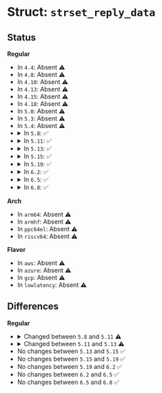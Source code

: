 # Struct: <code>strset_reply_data</code>

## Status
<b>Regular</b>
<ul>
<li>
In <code>4.4</code>: Absent ⚠️
</li>
<li>
In <code>4.8</code>: Absent ⚠️
</li>
<li>
In <code>4.10</code>: Absent ⚠️
</li>
<li>
In <code>4.13</code>: Absent ⚠️
</li>
<li>
In <code>4.15</code>: Absent ⚠️
</li>
<li>
In <code>4.18</code>: Absent ⚠️
</li>
<li>
In <code>5.0</code>: Absent ⚠️
</li>
<li>
In <code>5.3</code>: Absent ⚠️
</li>
<li>
In <code>5.4</code>: Absent ⚠️
</li>
<li>
<details>
<summary>In <code>5.8</code>: ✅</summary>

```c
struct strset_reply_data {
    struct ethnl_reply_data base;
    struct strset_info sets[15];
};
```
</details>
</li>
<li>
<details>
<summary>In <code>5.11</code>: ✅</summary>

```c
struct strset_reply_data {
    struct ethnl_reply_data base;
    struct strset_info sets[16];
};
```
</details>
</li>
<li>
<details>
<summary>In <code>5.13</code>: ✅</summary>

```c
struct strset_reply_data {
    struct ethnl_reply_data base;
    struct strset_info sets[21];
};
```
</details>
</li>
<li>
<details>
<summary>In <code>5.15</code>: ✅</summary>

```c
struct strset_reply_data {
    struct ethnl_reply_data base;
    struct strset_info sets[21];
};
```
</details>
</li>
<li>
<details>
<summary>In <code>5.19</code>: ✅</summary>

```c
struct strset_reply_data {
    struct ethnl_reply_data base;
    struct strset_info sets[21];
};
```
</details>
</li>
<li>
<details>
<summary>In <code>6.2</code>: ✅</summary>

```c
struct strset_reply_data {
    struct ethnl_reply_data base;
    struct strset_info sets[21];
};
```
</details>
</li>
<li>
<details>
<summary>In <code>6.5</code>: ✅</summary>

```c
struct strset_reply_data {
    struct ethnl_reply_data base;
    struct strset_info sets[21];
};
```
</details>
</li>
<li>
<details>
<summary>In <code>6.8</code>: ✅</summary>

```c
struct strset_reply_data {
    struct ethnl_reply_data base;
    struct strset_info sets[21];
};
```
</details>
</li>
</ul>
<b>Arch</b>
<ul>
<li>
In <code>arm64</code>: Absent ⚠️
</li>
<li>
In <code>armhf</code>: Absent ⚠️
</li>
<li>
In <code>ppc64el</code>: Absent ⚠️
</li>
<li>
In <code>riscv64</code>: Absent ⚠️
</li>
</ul>
<b>Flavor</b>
<ul>
<li>
In <code>aws</code>: Absent ⚠️
</li>
<li>
In <code>azure</code>: Absent ⚠️
</li>
<li>
In <code>gcp</code>: Absent ⚠️
</li>
<li>
In <code>lowlatency</code>: Absent ⚠️
</li>
</ul>

## Differences
<b>Regular</b>
<ul>
<li>
<details>
<summary>Changed between <code>5.8</code> and <code>5.11</code> ⚠️</summary>
<ul>
<li>
<b>Field type changed. </b>
<code>struct strset_info sets[15]</code> ➡️ <code>struct strset_info sets[16]</code>
</li>
</ul>
</details>
</li>
<li>
<details>
<summary>Changed between <code>5.11</code> and <code>5.13</code> ⚠️</summary>
<ul>
<li>
<b>Field type changed. </b>
<code>struct strset_info sets[16]</code> ➡️ <code>struct strset_info sets[21]</code>
</li>
</ul>
</details>
</li>
<li>
No changes between <code>5.13</code> and <code>5.15</code> ✅
</li>
<li>
No changes between <code>5.15</code> and <code>5.19</code> ✅
</li>
<li>
No changes between <code>5.19</code> and <code>6.2</code> ✅
</li>
<li>
No changes between <code>6.2</code> and <code>6.5</code> ✅
</li>
<li>
No changes between <code>6.5</code> and <code>6.8</code> ✅
</li>
</ul>
